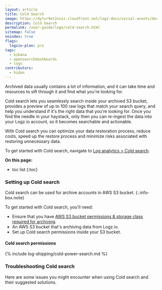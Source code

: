 ```yaml
---
layout: article
title: Cold Search
image: https://dytvr9ot2sszz.cloudfront.net/logz-docs/social-assets/docs-social.jpg
description: Cold Search
permalink: /user-guide/logs/cold-search.html
sitemap: false 
noindex: true
flags:
  logzio-plan: pro
tags:
  - kibana
  - opensearchdashboards
  - logs
contributors:
  - hidan
---
```



Archived data usually contains a lot of information, and it can take time and resources to sift through it and find what you're looking for.

Cold search lets you seamlessly search inside your archived S3 bucket, provides a preview of up to 100 raw logs that match your search query, and help you understand if it's the right data that you're looking for. Once you find the needle in your haystack, only then you can re-ingest the data into your Logz.io account, so it becomes searchable and actionable.

With Cold search you can optimize your data restoration process, reduce costs, speed up the restore process and minimize risks associated with restoring unnecessary data.

To get started with Cold search, navigate to [Log analytics > Cold search](https://app.logz.io/#/dashboard/osd/discover/).

<!-- [image] -->

**On this page:**

* toc list
{:toc}

<!-- ### Cold search overview

Once you've [set up an AWS S3 archive](/user-guide/archive-and-restore/configure-archiving.html) and granted the relevant Cold search permissions, you can start using the feature from the main Log analytics dashboard.

Click on the Cold search button to open the relevant screen. 

-->

### Setting up Cold search


Cold search can be used for archive accounts in AWS S3 bucket.
{:.info-box.note}

To get started with Cold search, you'll need:

* Ensure that you have [AWS S3 bucket permissions & storage class required for archiving](/user-guide/archive-and-restore/set-s3-permissions.html).
* An AWS S3 bucket that's archiving data from Logz.io.
* Set up Cold search permissions inside your S3 bucket.


#### Cold search permissions

{% include log-shipping/cold-power-search.md %}


### Troubleshooting Cold search

Here are some issues you might encounter when using Cold search and their suggested solutions.





<!-- ###### Additional resources
{:.no_toc}

* [Read more](https://logz.io/blog/kibana-advanced/) about creating and running advanced searches in OpenSearch Dashboards.  -->